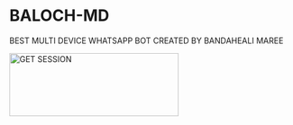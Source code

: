 # BALOCH-MD
BEST MULTI DEVICE WHATSAPP BOT CREATED BY BANDAHEALI MAREE


<a href="https://bandahealis-webpage.vercel.app/"><img align="center" src="https://i.ibb.co/71mYRh4/116-1161192-podcast-subscribe-listen-button-youtube-sign-hd-png.png" alt="GET SESSION" height="112" width="300" /></a><br>
